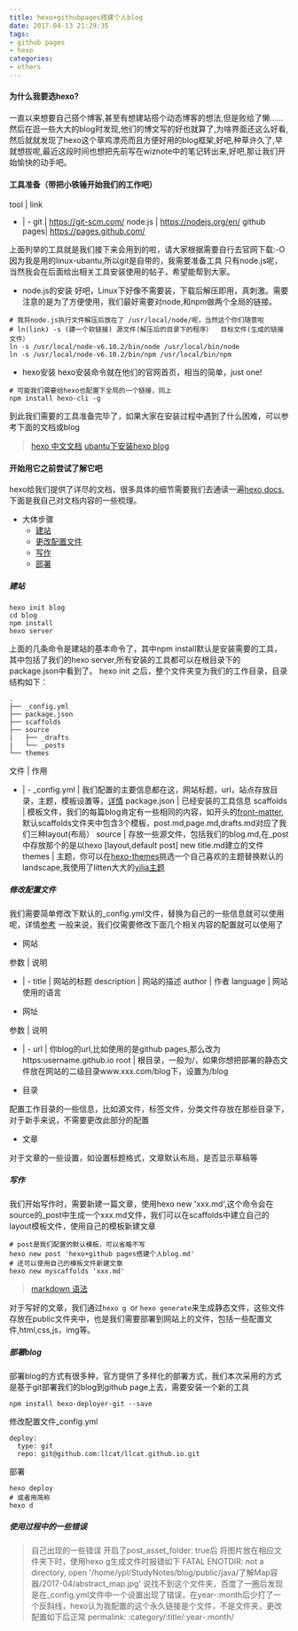 ```yaml
---
title: hexo+githubpages搭建个人blog
date: 2017-04-13 21:29:35
tags: 
- github pages
- hexo
categories:
- others
---
```

#### 为什么我要选hexo?
一直以来想要自己搭个博客,甚至有想建站搭个动态博客的想法,但是败给了懒......
然后在逛一些大大的blog时发现,他们的博文写的好也就算了,为啥界面还这么好看,然后就就发现了hexo这个草鸡漂亮而且方便好用的blog框架,好吧,种草许久了,早就想拔呢,最近这段时间也想把先前写在wiznote中的笔记转出来,好吧,那让我们开始愉快的动手吧。

#### 工具准备（带把小铁锤开始我们的工作吧）

tool | link
- | -
git | https://git-scm.com/
node.js | https://nodejs.org/en/
github pages| https://pages.github.com/

上面列举的工具就是我们接下来会用到的啦，请大家根据需要自行去官网下载:-O
因为我是用的linux-ubantu,所以git是自带的，我需要准备工具
只有node.js呢，当然我会在后面给出相关工具安装使用的帖子，希望能帮到大家。

- node.js的安装
好吧，Linux下好像不需要装，下载后解压即用，真刺激。需要注意的是为了方便使用，我们最好需要对node,和npm做两个全局的链接。
```
# 我将node.js执行文件解压后放在了 /usr/local/node/呢，当然这个你们随意啦
# ln(link) -s (建一个软链接) 源文件(解压后的目录下的程序）  目标文件(生成的链接文件） 
ln -s /usr/local/node-v6.10.2/bin/node /usr/local/bin/node
ln -s /usr/local/node-v6.10.2/bin/npm /usr/local/bin/npm
```
- hexo安装
hexo安装命令就在他们的官网首页，相当的简单，just one!
```
# 可能我们需要给hexo也配置下全局的一个链接，同上
npm install hexo-cli -g
```
到此我们需要的工具准备完毕了，如果大家在安装过程中遇到了什么困难，可以参考下面的文档或blog
> [hexo 中文文档](https://hexo.io/zh-cn/)
[ubantu下安装hexo blog](https://segmentfault.com/a/1190000002665530)

#### 开始用它之前尝试了解它吧

hexo给我们提供了详尽的文档，很多具体的细节需要我们去通读一遍[hexo docs](https://hexo.io/zh-cn/),下面是我自己对文档内容的一些梳理。

- 大体步骤
  - [建站](#create-site)
  - [更改配置文件](#edit-config)
  - [写作](#writing)
  - [部署](#deploy-blog)

<h5 id='create-site'>建站</h5>
    
```
hexo init blog
cd blog
npm install
hexo server
```
    
上面的几条命令是建站的基本命令了，其中npm install默认是安装需要的工具，其中包括了我们的hexo server,所有安装的工具都可以在根目录下的package.json中看到了。
hexo init 之后，整个文件夹变为我们的工作目录，目录结构如下：

```
.
├── _config.yml
├── package.json
├── scaffolds
├── source
|   ├── _drafts
|   └── _posts
└── themes
```

文件 | 作用
- | -
_config.yml | 我们配置的主要信息都在这，网站标题，url，站点存放目录，主题，模板设置等，[详情](#detail-config)
package.json | 已经安装的工具信息
scaffolds | 模板文件，我们的每篇blog肯定有一些相同的内容，如开头的[front-matter](https://hexo.io/zh-cn/docs/front-matter.html),默认scaffolds文件夹中包含3个模板，post.md,page.md,drafts.md对应了我们三种layout(布局）
source | 存放一些源文件，包括我们的blog.md,在_post中存放那个的是以hexo [layout,default post] new title.md建立的文件
themes | 主题，你可以在[hexo-themes](https://hexo.io/themes/)挑选一个自己喜欢的主题替换默认的landscape,我使用了litten大大的[yilia主题](https://github.com/litten/hexo-theme-yilia)


<h5 id='edit-config'>修改配置文件</h5>

我们需要简单修改下默认的_config.yml文件，替换为自己的一些信息就可以使用呢，详情[参考](https://hexo.io/zh-cn/docs/configuration.html)
一般来说，我们仅需要修改下面几个相关内容的配置就可以使用了
- 网站

参数 | 说明
- | -
title | 网站的标题
description | 网站的描述
author | 作者
language | 网站使用的语言

- 网址

参数 | 说明
 - | -
url | 你blog的url,比如使用的是github pages,那么改为https:username.github.io
root | 根目录，一般为/，如果你想把部署的静态文件放在网站的二级目录www.xxx.com/blog下，设置为/blog

- 目录

配置工作目录的一些信息，比如源文件，标签文件，分类文件存放在那些目录下，对于新手来说，不需要更改此部分的配置

- 文章

对于文章的一些设置，如设置标题格式，文章默认布局，是否显示草稿等


<h5 id = 'writing'>写作</h5>

我们开始写作时，需要新建一篇文章，使用hexo new 'xxx.md',这个命令会在source的_post中生成一个xxx.md文件，我们可以在scaffolds中建立自己的layout模板文件，使用自己的模板新建文章

```
# post是我们配置的默认模板，可以省略不写
hexo new post 'hexo+github pages搭建个人blog.md'
# 还可以使用自己的模板文件新建文章
hexo new myscaffolds 'xxx.md'
```

> 
> [markdown 语法]( https://guides.github.com/features/mastering-markdown/)

对于写好的文章，我们通过`hexo g `or `hexo generate`来生成静态文件，这些文件存放在public文件夹中，也是我们需要部署到网站上的文件，包括一些配置文件,html,css,js，img等。

<h5 id = 'deploy-blog'>部署blog</h5>

部署blog的方式有很多种，官方提供了多样化的部署方式，我们本次采用的方式是基于git部署我们的blog到github page上去，需要安装一个新的工具

```
npm install hexo-deployer-git --save
```
修改配置文件_config.yml
```
deploy:
  type: git
  repo: git@github.com:llcat/llcat.github.io.git
```
部署
```
hexo deploy
# 或者用简称
hexo d
```

<h5 id='my-error'>使用过程中的一些错误</h5>

> 自己出现的一些错误
开启了post_asset_folder: true后
将图片放在相应文件夹下时，使用hexo g生成文件时报错如下
FATAL ENOTDIR: not a directory, open '/home/ypl/StudyNotes/blog/public/java/了解Map容器/2017-04/abstract_map.jpg'
说找不到这个文件夹，百度了一圈后发现是在_config.yml文件中一个设置出现了错误，在year-:month后少打了一个反斜线，hexo认为我配置的这个永久链接是个文件，不是文件夹，更改配置如下后正常
permalink: :category/:title/:year-:month/






